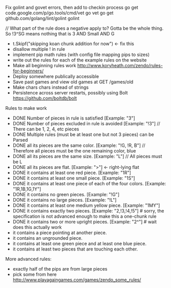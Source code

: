 Fix golint and govet errors, then add to checkin process
go get code.google.com/p/go.tools/cmd/vet
go vet
go get github.com/golang/lint/golint
golint

// What part of the rule does a negative apply to? Gotta be the whole thing. So !3^SG means nothing that is 3 AND Small AND G

- t.Skipf("skipping koan chunk addition for now") <- fix this
- disallow multiple ! in rule
- implement pip math rules (with config file mapping pips to sizes)
- write out the rules for each of the example rules on the website
- Make all beginning rules work http://www.koryheath.com/zendo/rules-for-beginners/
- Deploy somewhere publically accessible
- Save past games and view old games at GET /games/old
- Make chars chars instead of strings
- Persistence across server restarts, possibly using Bolt https://github.com/boltdb/bolt

Rules to make work

- DONE Number of pieces in rule is satisfied [Example: "3"]
- DONE Number of pieces excluded in rule is avoided [Example: "!3"] // There can be 1, 2, 4, etc pieces
- DONE Multiple rules (must be at least one but not 3 pieces) can be Parsed
- DONE all its pieces are the same color. [Example: "!G, !R, B"] // Therefore all pieces must be the one remaining color, blue
- DONE all its pieces are the same size. [Example: "L"] // All pieces must be L
- DONE all its pieces are flat. [Example: ">"] <- right-lying flat
- DONE it contains at least one red piece. [Example: "1R"]
- DONE it contains at least one small piece. [Example: "1S"]
- DONE it contains at least one piece of each of the four colors. [Example: "1R,1B,1G,1Y"] 
- DONE it contains no green pieces. [Example: "!G"]
- DONE it contains no large pieces. [Example: "!L"]
- DONE it contains at least one medium yellow piece. [Example: "1MY"]
- DONE it contains exactly two pieces. [Example: "2,!3,!4,!5"] # sorry, the specification is not advanced enough to make this a one-chunk rule
- DONE it contains two or more upright pieces. [Example: "2^"] # wait does this actually work
- it contains a piece pointing at another piece.
- it contains an ungrounded piece.
- it contains at least one green piece and at least one blue piece.
- it contains at least two pieces that are touching each other.

More advanced rules:
- exactly half of the pips are from large pieces
- pick some from here http://www.playagaingames.com/games/zendo_some_rules/
